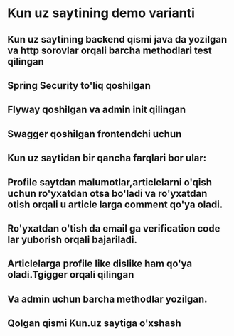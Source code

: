 # Kun uz saytining demo varianti
## Kun uz saytining backend qismi java da yozilgan va http sorovlar orqali barcha methodlari test qilingan
## Spring Security to'liq qoshilgan 
## Flyway qoshilgan va admin init qilingan
## Swagger qoshilgan frontendchi uchun
## Kun uz saytidan bir qancha farqlari bor ular:
## Profile saytdan malumotlar,articlelarni o'qish uchun ro'yxatdan otsa bo'ladi va ro'yxatdan otish orqali u article larga comment qo'ya oladi.
## Ro'yxatdan o'tish da email ga verification code lar yuborish orqali bajariladi.
## Articlelarga profile like dislike ham qo'ya oladi.Tgigger orqali qilingan
## Va admin uchun barcha methodlar yozilgan.
## Qolgan qismi **Kun.uz** saytiga o'xshash
